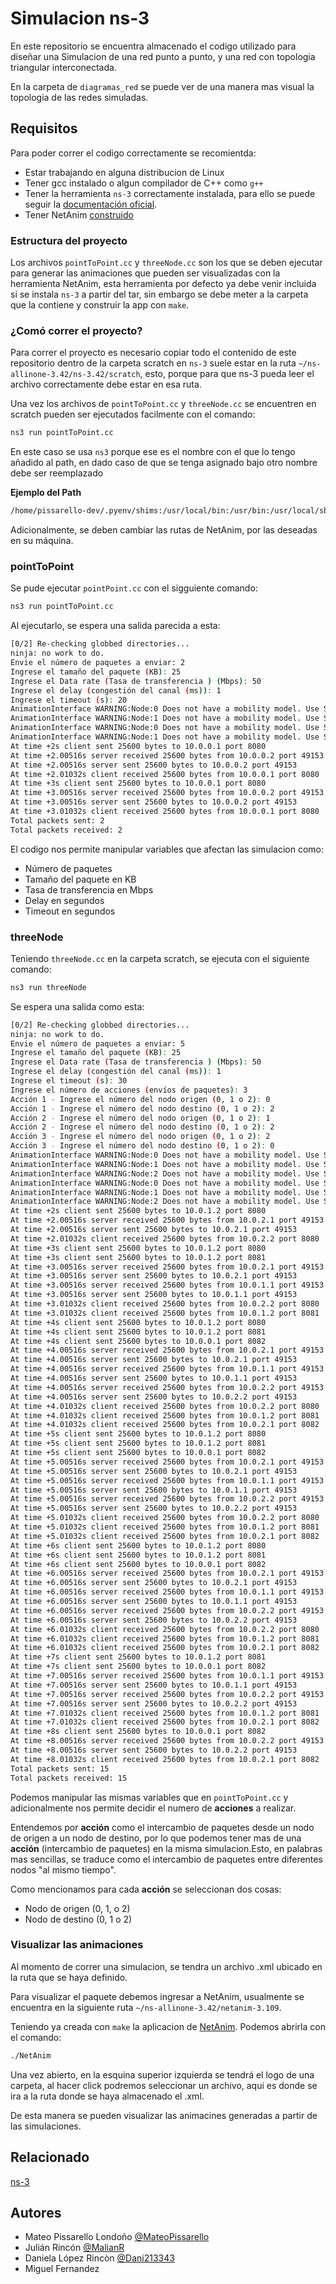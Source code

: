 
# Simulacion ns-3

En este repositorio se encuentra almacenado el codigo utilizado para diseñar una Simulacion de una red punto a punto, y una red con topologia triangular interconectada.

En la carpeta de `diagramas_red` se puede ver de una manera mas visual la topologia de las redes simuladas.
## Requisitos
Para poder correr el codigo correctamente se recomientda:
- Estar trabajando en alguna distribucion de Linux
- Tener gcc instalado o algun compilador de C++ como `g++`
- Tener la herramienta `ns-3` correctamente instalada, para ello se puede seguir la [documentación oficial](https://www.nsnam.org/docs/release/3.42/tutorial/ns-3-tutorial.pdf).
- Tener NetAnim [construido](https://www.nsnam.org/wiki/NetAnim_3.108)

### Estructura del proyecto

Los archivos `pointToPoint.cc` y `threeNode.cc` son los que se deben ejecutar para generar las animaciones que pueden ser visualizadas con la herramienta NetAnim, esta herramienta por defecto ya debe venir incluida si se instala `ns-3` a partir del tar, sin embargo se debe meter a la carpeta que la contiene y construir la app con `make`.

### ¿Comó correr el proyecto?
Para correr el proyecto es necesario copiar todo el contenido de este repositorio dentro de la carpeta scratch en `ns-3` suele estar en la ruta `~/ns-allinone-3.42/ns-3.42/scratch`, esto, porque para que ns-3 pueda leer el archivo correctamente debe estar en esa ruta.

Una vez los archivos de `pointToPoint.cc` y `threeNode.cc` se encuentren en scratch pueden ser ejecutados facilmente con el comando:
```bash
ns3 run pointToPoint.cc
```
En este caso se usa `ns3` porque ese es el nombre con el que lo tengo añadido al path, en dado caso de que se tenga asignado bajo otro nombre debe ser reemplazado

**Ejemplo del Path**
```bash
/home/pissarello-dev/.pyenv/shims:/usr/local/bin:/usr/bin:/usr/local/sbin:/var/lib/flatpak/exports/bin:/usr/lib/jvm/default/bin:/usr/bin/site_perl:/usr/bin/vendor_perl:/usr/bin/core_perl:/home/pissarello-dev/.spicetify:/home/pissarello-dev/ns-allinone-3.42/ns-3.42
```

Adicionalmente, se deben cambiar las rutas de NetAnim, por las deseadas en su máquina.
### pointToPoint

Se pude ejecutar `pointPoint.cc` con el sigguiente comando:
```bash
ns3 run pointToPoint.cc
```
Al ejecutarlo, se espera una salida parecida a esta:

```bash
[0/2] Re-checking globbed directories...
ninja: no work to do.
Envie el número de paquetes a enviar: 2
Ingrese el tamaño del paquete (KB): 25
Ingrese el Data rate (Tasa de transferencia ) (Mbps): 50
Ingrese el delay (congestión del canal (ms)): 1
Ingrese el timeout (s): 20
AnimationInterface WARNING:Node:0 Does not have a mobility model. Use SetConstantPosition if it is stationary
AnimationInterface WARNING:Node:1 Does not have a mobility model. Use SetConstantPosition if it is stationary
AnimationInterface WARNING:Node:0 Does not have a mobility model. Use SetConstantPosition if it is stationary
AnimationInterface WARNING:Node:1 Does not have a mobility model. Use SetConstantPosition if it is stationary
At time +2s client sent 25600 bytes to 10.0.0.1 port 8080
At time +2.00516s server received 25600 bytes from 10.0.0.2 port 49153
At time +2.00516s server sent 25600 bytes to 10.0.0.2 port 49153
At time +2.01032s client received 25600 bytes from 10.0.0.1 port 8080
At time +3s client sent 25600 bytes to 10.0.0.1 port 8080
At time +3.00516s server received 25600 bytes from 10.0.0.2 port 49153
At time +3.00516s server sent 25600 bytes to 10.0.0.2 port 49153
At time +3.01032s client received 25600 bytes from 10.0.0.1 port 8080
Total packets sent: 2
Total packets received: 2
```

El codigo nos permite manipular variables que afectan las simulacion como:
- Número de paquetes
- Tamaño del paquete en KB
- Tasa de transferencia en Mbps
- Delay en segundos
- Timeout en segundos

### threeNode
Teniendo `threeNode.cc` en la carpeta scratch, se ejecuta con el siguiente comando:
```bash
ns3 run threeNode
```

Se espera una salida como esta:
```bash
[0/2] Re-checking globbed directories...
ninja: no work to do.
Envie el número de paquetes a enviar: 5
Ingrese el tamaño del paquete (KB): 25
Ingrese el Data rate (Tasa de transferencia ) (Mbps): 50
Ingrese el delay (congestión del canal (ms)): 1
Ingrese el timeout (s): 30
Ingrese el número de acciones (envíos de paquetes): 3
Acción 1 - Ingrese el número del nodo origen (0, 1 o 2): 0
Acción 1 - Ingrese el número del nodo destino (0, 1 o 2): 2
Acción 2 - Ingrese el número del nodo origen (0, 1 o 2): 1
Acción 2 - Ingrese el número del nodo destino (0, 1 o 2): 2
Acción 3 - Ingrese el número del nodo origen (0, 1 o 2): 2
Acción 3 - Ingrese el número del nodo destino (0, 1 o 2): 0
AnimationInterface WARNING:Node:0 Does not have a mobility model. Use SetConstantPosition if it is stationary
AnimationInterface WARNING:Node:1 Does not have a mobility model. Use SetConstantPosition if it is stationary
AnimationInterface WARNING:Node:2 Does not have a mobility model. Use SetConstantPosition if it is stationary
AnimationInterface WARNING:Node:0 Does not have a mobility model. Use SetConstantPosition if it is stationary
AnimationInterface WARNING:Node:1 Does not have a mobility model. Use SetConstantPosition if it is stationary
AnimationInterface WARNING:Node:2 Does not have a mobility model. Use SetConstantPosition if it is stationary
At time +2s client sent 25600 bytes to 10.0.1.2 port 8080
At time +2.00516s server received 25600 bytes from 10.0.2.1 port 49153
At time +2.00516s server sent 25600 bytes to 10.0.2.1 port 49153
At time +2.01032s client received 25600 bytes from 10.0.2.2 port 8080
At time +3s client sent 25600 bytes to 10.0.1.2 port 8080
At time +3s client sent 25600 bytes to 10.0.1.2 port 8081
At time +3.00516s server received 25600 bytes from 10.0.2.1 port 49153
At time +3.00516s server sent 25600 bytes to 10.0.2.1 port 49153
At time +3.00516s server received 25600 bytes from 10.0.1.1 port 49153
At time +3.00516s server sent 25600 bytes to 10.0.1.1 port 49153
At time +3.01032s client received 25600 bytes from 10.0.2.2 port 8080
At time +3.01032s client received 25600 bytes from 10.0.1.2 port 8081
At time +4s client sent 25600 bytes to 10.0.1.2 port 8080
At time +4s client sent 25600 bytes to 10.0.1.2 port 8081
At time +4s client sent 25600 bytes to 10.0.0.1 port 8082
At time +4.00516s server received 25600 bytes from 10.0.2.1 port 49153
At time +4.00516s server sent 25600 bytes to 10.0.2.1 port 49153
At time +4.00516s server received 25600 bytes from 10.0.1.1 port 49153
At time +4.00516s server sent 25600 bytes to 10.0.1.1 port 49153
At time +4.00516s server received 25600 bytes from 10.0.2.2 port 49153
At time +4.00516s server sent 25600 bytes to 10.0.2.2 port 49153
At time +4.01032s client received 25600 bytes from 10.0.2.2 port 8080
At time +4.01032s client received 25600 bytes from 10.0.1.2 port 8081
At time +4.01032s client received 25600 bytes from 10.0.2.1 port 8082
At time +5s client sent 25600 bytes to 10.0.1.2 port 8080
At time +5s client sent 25600 bytes to 10.0.1.2 port 8081
At time +5s client sent 25600 bytes to 10.0.0.1 port 8082
At time +5.00516s server received 25600 bytes from 10.0.2.1 port 49153
At time +5.00516s server sent 25600 bytes to 10.0.2.1 port 49153
At time +5.00516s server received 25600 bytes from 10.0.1.1 port 49153
At time +5.00516s server sent 25600 bytes to 10.0.1.1 port 49153
At time +5.00516s server received 25600 bytes from 10.0.2.2 port 49153
At time +5.00516s server sent 25600 bytes to 10.0.2.2 port 49153
At time +5.01032s client received 25600 bytes from 10.0.2.2 port 8080
At time +5.01032s client received 25600 bytes from 10.0.1.2 port 8081
At time +5.01032s client received 25600 bytes from 10.0.2.1 port 8082
At time +6s client sent 25600 bytes to 10.0.1.2 port 8080
At time +6s client sent 25600 bytes to 10.0.1.2 port 8081
At time +6s client sent 25600 bytes to 10.0.0.1 port 8082
At time +6.00516s server received 25600 bytes from 10.0.2.1 port 49153
At time +6.00516s server sent 25600 bytes to 10.0.2.1 port 49153
At time +6.00516s server received 25600 bytes from 10.0.1.1 port 49153
At time +6.00516s server sent 25600 bytes to 10.0.1.1 port 49153
At time +6.00516s server received 25600 bytes from 10.0.2.2 port 49153
At time +6.00516s server sent 25600 bytes to 10.0.2.2 port 49153
At time +6.01032s client received 25600 bytes from 10.0.2.2 port 8080
At time +6.01032s client received 25600 bytes from 10.0.1.2 port 8081
At time +6.01032s client received 25600 bytes from 10.0.2.1 port 8082
At time +7s client sent 25600 bytes to 10.0.1.2 port 8081
At time +7s client sent 25600 bytes to 10.0.0.1 port 8082
At time +7.00516s server received 25600 bytes from 10.0.1.1 port 49153
At time +7.00516s server sent 25600 bytes to 10.0.1.1 port 49153
At time +7.00516s server received 25600 bytes from 10.0.2.2 port 49153
At time +7.00516s server sent 25600 bytes to 10.0.2.2 port 49153
At time +7.01032s client received 25600 bytes from 10.0.1.2 port 8081
At time +7.01032s client received 25600 bytes from 10.0.2.1 port 8082
At time +8s client sent 25600 bytes to 10.0.0.1 port 8082
At time +8.00516s server received 25600 bytes from 10.0.2.2 port 49153
At time +8.00516s server sent 25600 bytes to 10.0.2.2 port 49153
At time +8.01032s client received 25600 bytes from 10.0.2.1 port 8082
Total packets sent: 15
Total packets received: 15
```

Podemos manipular las mismas variables que en `pointToPoint.cc` y adicionalmente nos permite decidir el numero de **acciones** a realizar.

Entendemos por **acción** como el intercambio de paquetes desde un nodo de origen a un nodo de destino, por lo que podemos tener mas de una **acción** (intercambio de paquetes) en la misma simulacion.Esto, en palabras mas sencillas, se traduce como el intercambio de paquetes entre diferentes nodos "al mismo tiempo".

Como mencionamos para cada **acción** se seleccionan dos cosas:
- Nodo de origen (0, 1, o 2)
- Nodo de destino (0, 1 o 2)

### Visualizar las animaciones

Al momento de correr una simulacion, se tendra un archivo .xml ubicado en la ruta que se haya definido.

Para visualizar el paquete debemos ingresar a NetAnim, usualmente se encuentra en la siguiente ruta `~/ns-allinone-3.42/netanim-3.109`.

Teniendo ya creada con `make` la aplicacion de [NetAnim](https://www.nsnam.org/wiki/NetAnim_3.108). Podemos abrirla con el comando:
```bash
./NetAnim
```

Una vez abierto, en la esquina superior izquierda se tendrá el logo de una carpeta, al hacer click podremos seleccionar un archivo, aqui es donde se ira a la ruta donde se haya almacenado el .xml.

De esta manera se pueden visualizar las animacines generadas a partir de las simulaciones.


## Relacionado

[ns-3](https://github.com/nsnam)


## Autores

- Mateo Pissarello Londoño [@MateoPissarello](https://github.com/MateoPissarello?tab=repositories) 
- Julián Rincón [@MalianR](https://github.com/MalianR)
- Daniela López Rincòn [@Dani213343](https://github.com/Dani213343)
- Miguel Fernandez



